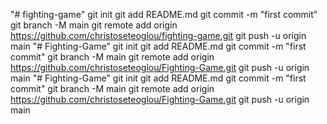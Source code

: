 "# fighting-game"  git init git add README.md git commit -m "first commit" git branch -M main git remote add origin https://github.com/christoseteoglou/fighting-game.git git push -u origin main
"# Fighting-Game"  git init git add README.md git commit -m "first commit" git branch -M main git remote add origin https://github.com/christoseteoglou/Fighting-Game.git git push -u origin main
"# Fighting-Game"  git init git add README.md git commit -m "first commit" git branch -M main git remote add origin https://github.com/christoseteoglou/Fighting-Game.git git push -u origin main
